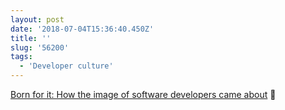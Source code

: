 ```yaml
---
layout: post
date: '2018-07-04T15:36:40.450Z'
title: ''
slug: '56200'
tags:
  - 'Developer culture'
---
```

[Born for it: How the image of software developers came about](https://martinfowler.com/articles/born-for-it.html) 🔗
